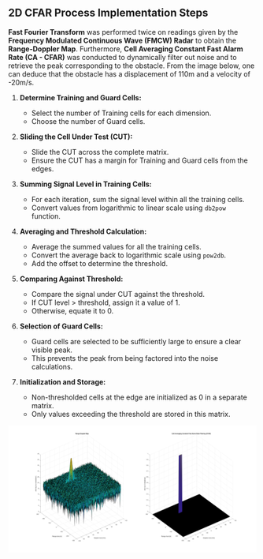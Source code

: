 ## 2D CFAR Process Implementation Steps

**Fast Fourier Transform** was performed twice on readings given by the **Frequency Modulated Continuous Wave (FMCW) Radar** to obtain the **Range-Doppler Map**.  Furthermore, **Cell Averaging Constant Fast Alarm Rate (CA - CFAR)** was conducted to dynamically filter out noise and to retrieve the peak corresponding to the obstacle. From the image below, one can deduce that the obstacle has a displacement of 110m and a velocity of -20m/s.

1. **Determine Training and Guard Cells:**
   - Select the number of Training cells for each dimension.
   - Choose the number of Guard cells.

2. **Sliding the Cell Under Test (CUT):**
   - Slide the CUT across the complete matrix.
   - Ensure the CUT has a margin for Training and Guard cells from the edges.

3. **Summing Signal Level in Training Cells:**
   - For each iteration, sum the signal level within all the training cells.
   - Convert values from logarithmic to linear scale using `db2pow` function.

4. **Averaging and Threshold Calculation:**
   - Average the summed values for all the training cells.
   - Convert the average back to logarithmic scale using `pow2db`.
   - Add the offset to determine the threshold.

5. **Comparing Against Threshold:**
   - Compare the signal under CUT against the threshold.
   - If CUT level > threshold, assign it a value of 1.
   - Otherwise, equate it to 0.

6. **Selection of Guard Cells:**
   - Guard cells are selected to be sufficiently large to ensure a clear visible peak.
   - This prevents the peak from being factored into the noise calculations.

7. **Initialization and Storage:**
   - Non-thresholded cells at the edge are initialized as 0 in a separate matrix.
   - Only values exceeding the threshold are stored in this matrix.

 ![Image 1](CFAR.png)
